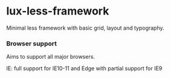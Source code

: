 # lux-less-framework

Minimal less framework with basic grid, layout and typography.

### Browser support

Aims to support all major browsers.

IE: full support for IE10-11 and Edge with partial support for IE9
